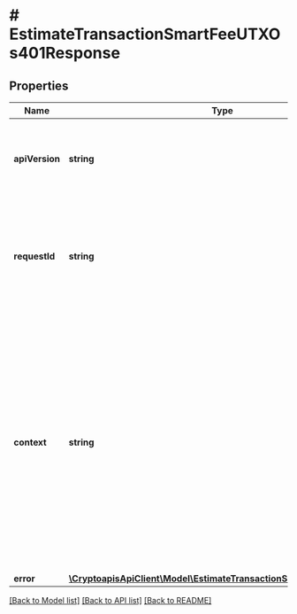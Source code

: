 # # EstimateTransactionSmartFeeUTXOs401Response

## Properties

Name | Type | Description | Notes
------------ | ------------- | ------------- | -------------
**apiVersion** | **string** | Specifies the version of the API that incorporates this endpoint. |
**requestId** | **string** | Defines the ID of the request. The &#x60;requestId&#x60; is generated by Crypto APIs and it&#39;s unique for every request. |
**context** | **string** | In batch situations the user can use the context to correlate responses with requests. This property is present regardless of whether the response was successful or returned as an error. &#x60;context&#x60; is specified by the user. | [optional]
**error** | [**\CryptoapisApiClient\Model\EstimateTransactionSmartFeeUTXOsE401**](EstimateTransactionSmartFeeUTXOsE401.md) |  |

[[Back to Model list]](../../README.md#models) [[Back to API list]](../../README.md#endpoints) [[Back to README]](../../README.md)
